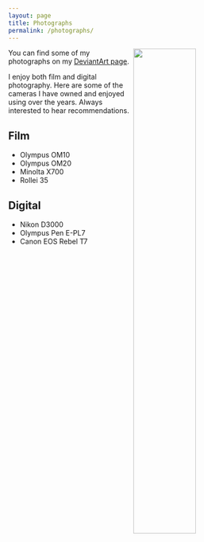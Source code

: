 ```yaml
---
layout: page
title: Photographs
permalink: /photographs/
---
```


<img style="float: right" src="../content/DSC_0545_graded_small.jpeg" height="50%" width="50%">

You can find some of my photographs on my [DeviantArt page](https://www.deviantart.com/fatrascals/gallery).

I enjoy both film and digital photography. Here are some of the cameras I have
owned and enjoyed using over the years. Always interested to hear
recommendations.

Film
---
* Olympus OM10
* Olympus OM20
* Minolta X700
* Rollei 35

Digital
---
* Nikon D3000
* Olympus Pen E-PL7
* Canon EOS Rebel T7

